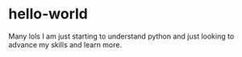 # hello-world
Many lols
I am just starting to understand python and just looking to advance my skills and learn more. 
